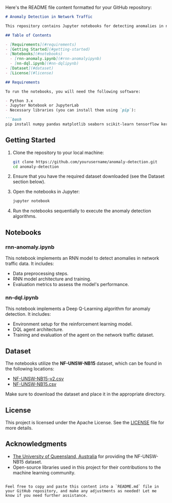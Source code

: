 Here's the README file content formatted for your GitHub repository:

```markdown
# Anomaly Detection in Network Traffic

This repository contains Jupyter notebooks for detecting anomalies in network traffic using Recurrent Neural Networks (RNN) and Deep Q-Learning (DQL). The notebooks are designed to provide practical implementations of these machine learning techniques to analyze and detect anomalies in the NF-UNSW-NB15 dataset.

## Table of Contents

- [Requirements](#requirements)
- [Getting Started](#getting-started)
- [Notebooks](#notebooks)
  - [rnn-anomaly.ipynb](#rnn-anomalyipynb)
  - [nn-dql.ipynb](#nn-dqlipynb)
- [Dataset](#dataset)
- [License](#license)

## Requirements

To run the notebooks, you will need the following software:

- Python 3.x
- Jupyter Notebook or JupyterLab
- Necessary libraries (you can install them using `pip`):

```bash
pip install numpy pandas matplotlib seaborn scikit-learn tensorflow keras gym
```

## Getting Started

1. Clone the repository to your local machine:

   ```bash
   git clone https://github.com/yourusername/anomaly-detection.git
   cd anomaly-detection
   ```

2. Ensure that you have the required dataset downloaded (see the Dataset section below).

3. Open the notebooks in Jupyter:

   ```bash
   jupyter notebook
   ```

4. Run the notebooks sequentially to execute the anomaly detection algorithms.

## Notebooks

### rnn-anomaly.ipynb

This notebook implements an RNN model to detect anomalies in network traffic data. It includes:

- Data preprocessing steps.
- RNN model architecture and training.
- Evaluation metrics to assess the model's performance.

### nn-dql.ipynb

This notebook implements a Deep Q-Learning algorithm for anomaly detection. It includes:

- Environment setup for the reinforcement learning model.
- DQL agent architecture.
- Training and evaluation of the agent on the network traffic dataset.

## Dataset

The notebooks utilize the **NF-UNSW-NB15** dataset, which can be found in the following locations:

- [NF-UNSW-NB15-v2.csv]([https://kaggle.com/datasets/yourdatasetlink1](https://staff.itee.uq.edu.au/marius/NIDS_datasets/#RA1))
- [NF-UNSW-NB15.csv]([https://kaggle.com/datasets/yourdatasetlink2](https://staff.itee.uq.edu.au/marius/NIDS_datasets/#RA1))

Make sure to download the dataset and place it in the appropriate directory.

## License

This project is licensed under the Apache License. See the [LICENSE](LICENSE) file for more details.

## Acknowledgments

- [The University of Queensland, Australia](https://staff.itee.uq.edu.au/marius/NIDS_datasets/#RA1) for providing the NF-UNSW-NB15 dataset.
- Open-source libraries used in this project for their contributions to the machine learning community.
```

Feel free to copy and paste this content into a `README.md` file in your GitHub repository, and make any adjustments as needed! Let me know if you need further assistance.
